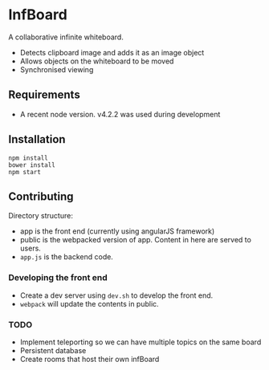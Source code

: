 # InfBoard

A collaborative infinite whiteboard.

* Detects clipboard image and adds it as an image object
* Allows objects on the whiteboard to be moved
* Synchronised viewing

## Requirements

* A recent node version. v4.2.2 was used during development

## Installation

```
npm install
bower install
npm start
```

## Contributing

Directory structure:
 - app is the front end (currently using angularJS framework)
 - public is the webpacked version of app. Content in here are served to users.
 - `app.js` is the backend code.

### Developing the front end
 - Create a dev server using `dev.sh` to develop the front end.
 - `webpack` will update the contents in public.

### TODO

* Implement teleporting so we can have multiple topics on the same board
* Persistent database
* Create rooms that host their own infBoard
